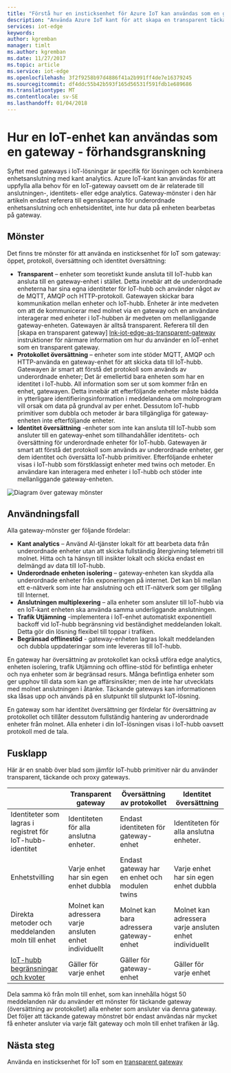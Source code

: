 ```yaml
---
title: "Förstå hur en insticksenhet för Azure IoT kan användas som en gateway för andra enheter | Microsoft Docs"
description: "Använda Azure IoT kant för att skapa en transparent täckande eller proxy gateway-enhet som skickar data från flera underordnade enheter till molnet eller bearbetar den lokalt."
services: iot-edge
keywords: 
author: kgremban
manager: timlt
ms.author: kgremban
ms.date: 11/27/2017
ms.topic: article
ms.service: iot-edge
ms.openlocfilehash: 3f2f9258b97d4886f41a2b991ff4de7e16379245
ms.sourcegitcommit: df4ddc55b42b593f165d56531f591fdb1e689686
ms.translationtype: MT
ms.contentlocale: sv-SE
ms.lasthandoff: 01/04/2018
---
```

# <a name="how-an-iot-edge-device-can-be-used-as-a-gateway---preview"></a>Hur en IoT-enhet kan användas som en gateway - förhandsgranskning

Syftet med gateways i IoT-lösningar är specifik för lösningen och kombinera enhetsanslutning med kant analytics. Azure IoT-kant kan användas för att uppfylla alla behov för en IoT-gateway oavsett om de är relaterade till anslutningen-, identitets- eller edge analytics. Gateway-mönster i den här artikeln endast referera till egenskaperna för underordnade enhetsanslutning och enhetsidentitet, inte hur data på enheten bearbetas på gateway.

## <a name="patterns"></a>Mönster
Det finns tre mönster för att använda en insticksenhet för IoT som gateway: öppet, protokoll, översättning och identitet översättning:
* **Transparent** – enheter som teoretiskt kunde ansluta till IoT-hubb kan ansluta till en gateway-enhet i stället. Detta innebär att de underordnade enheterna har sina egna identiteter för IoT-hubb och använder något av de MQTT, AMQP och HTTP-protokoll. Gatewayen skickar bara kommunikation mellan enheter och IoT-hubb. Enheter är inte medveten om att de kommunicerar med molnet via en gateway och en användare interagerar med enheter i IoT-hubben är medveten om mellanliggande gateway-enheten. Gatewayen är alltså transparent. Referera till den [skapa en transparent gateway] [ lnk-iot-edge-as-transparent-gateway] instruktioner för närmare information om hur du använder en IoT-enhet som en transparent gateway.
* **Protokollet översättning** – enheter som inte stöder MQTT, AMQP och HTTP-använda en gateway-enhet för att skicka data till IoT-hubb. Gatewayen är smart att förstå det protokoll som används av underordnade enheter; Det är emellertid bara enheten som har en identitet i IoT-hubb. All information som ser ut som kommer från en enhet, gatewayen. Detta innebär att efterföljande enheter måste bädda in ytterligare identifieringsinformation i meddelandena om molnprogram vill orsak om data på grundval av per enhet. Dessutom IoT-hubb primitiver som dubbla och metoder är bara tillgängliga för gateway-enheten inte efterföljande enheter.
* **Identitet översättning** -enheter som inte kan ansluta till IoT-hubb som ansluter till en gateway-enhet som tillhandahåller identitets- och översättning för underordnade enheter för IoT-hubb. Gatewayen är smart att förstå det protokoll som används av underordnade enheter, ger dem identitet och översätta IoT-hubb primitiver. Efterföljande enheter visas i IoT-hubb som förstklassigt enheter med twins och metoder. En användare kan interagera med enheter i IoT-hubb och stöder inte mellanliggande gateway-enheten.

![Diagram över gateway mönster][1]

## <a name="use-cases"></a>Användningsfall
Alla gateway-mönster ger följande fördelar:
* **Kant analytics** – Använd AI-tjänster lokalt för att bearbeta data från underordnade enheter utan att skicka fullständig återgivning telemetri till molnet. Hitta och ta hänsyn till insikter lokalt och skicka endast en delmängd av data till IoT-hubb. 
* **Underordnade enheten isolering** – gateway-enheten kan skydda alla underordnade enheter från exponeringen på internet. Det kan bli mellan ett e-nätverk som inte har anslutning och ett IT-nätverk som ger tillgång till Internet. 
* **Anslutningen multiplexering** – alla enheter som ansluter till IoT-hubb via en IoT-kant enheten ska använda samma underliggande anslutningen.
* **Trafik Utjämning** -implementera i IoT-enhet automatiskt exponentiell backoff vid IoT-hubb begränsning vid beständighet meddelanden lokalt. Detta gör din lösning flexibel till toppar i trafiken.
* **Begränsad offlinestöd** - gateway-enheten lagras lokalt meddelanden och dubbla uppdateringar som inte levereras till IoT-hubb.

En gateway har översättning av protokollet kan också utföra edge analytics, enheten isolering, trafik Utjämning och offline-stöd för befintliga enheter och nya enheter som är begränsad resurs. Många befintliga enheter som ger upphov till data som kan ge affärsinsikter; men de inte har utvecklats med molnet anslutningen i åtanke. Täckande gateways kan informationen ska låsas upp och används på en slutpunkt till slutpunkt IoT-lösning.

En gateway som har identitet översättning ger fördelar för översättning av protokollet och tillåter dessutom fullständig hantering av underordnade enheter från molnet. Alla enheter i din IoT-lösningen visas i IoT-hubb oavsett protokoll med de tala.

## <a name="cheat-sheet"></a>Fusklapp
Här är en snabb över blad som jämför IoT-hubb primitiver när du använder transparent, täckande och proxy gateways.

| &nbsp; | Transparent gateway | Översättning av protokollet | Identitet översättning |
|--------|-------------|--------|--------|
| Identiteter som lagras i registret för IoT-hubb-identitet | Identiteten för alla anslutna enheter. | Endast identiteten för gateway-enhet | Identiteten för alla anslutna enheter. |
| Enhetstvilling | Varje enhet har sin egen enhet dubbla | Endast gateway har en enhet och modulen twins | Varje enhet har sin egen enhet dubbla |
| Direkta metoder och meddelanden moln till enhet | Molnet kan adressera varje ansluten enhet individuellt | Molnet kan bara adressera gateway-enhet | Molnet kan adressera varje ansluten enhet individuellt |
| [IoT-hubb begränsningar och kvoter][lnk-iothub-throttles-quotas] | Gäller för varje enhet | Gäller för gateway-enhet | Gäller för varje enhet |

Dela samma kö från moln till enhet, som kan innehålla högst 50 meddelanden när du använder ett mönster för täckande gateway (översättning av protokollet) alla enheter som ansluter via denna gateway. Det följer att täckande gateway mönstret bör endast användas när mycket få enheter ansluter via varje fält gateway och moln till enhet trafiken är låg.

## <a name="next-steps"></a>Nästa steg
Använda en insticksenhet för IoT som en [transparent gateway][lnk-iot-edge-as-transparent-gateway] 

[lnk-iot-edge-as-transparent-gateway]: ./how-to-create-transparent-gateway.md
[lnk-iothub-throttles-quotas]: ../iot-hub/iot-hub-devguide-quotas-throttling.md

[1]: ./media/iot-edge-as-gateway/edge-as-gateway.png
